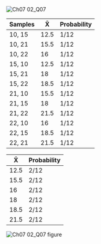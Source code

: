 
![Ch07 02_Q07](https://github.com/user-attachments/assets/3c57dbe6-e372-4ced-8cc3-cf22cd6f55b7)

| Samples  | X̄   | Probability |
|----------|------|-------------|
| 10, 15   | 12.5 | 1/12        |
| 10, 21   | 15.5 | 1/12        |
| 10, 22   | 16   | 1/12        |
| 15, 10   | 12.5 | 1/12        |
| 15, 21   | 18   | 1/12        |
| 15, 22   | 18.5 | 1/12        |
| 21, 10   | 15.5 | 1/12        |
| 21, 15   | 18   | 1/12        |
| 21, 22   | 21.5 | 1/12        |
| 22, 10   | 16   | 1/12        |
| 22, 15   | 18.5 | 1/12        |
| 22, 21   | 21.5 | 1/12        |

| X̄   | Probability |
|------|-------------|
| 12.5 | 2/12        |
| 15.5 | 2/12        |
| 16   | 2/12        |
| 18   | 2/12        |
| 18.5 | 2/12        |
| 21.5 | 2/12        |

![Ch07 02_Q07 figure](https://github.com/user-attachments/assets/d3432014-0e14-442a-9560-36bda26d819f)
